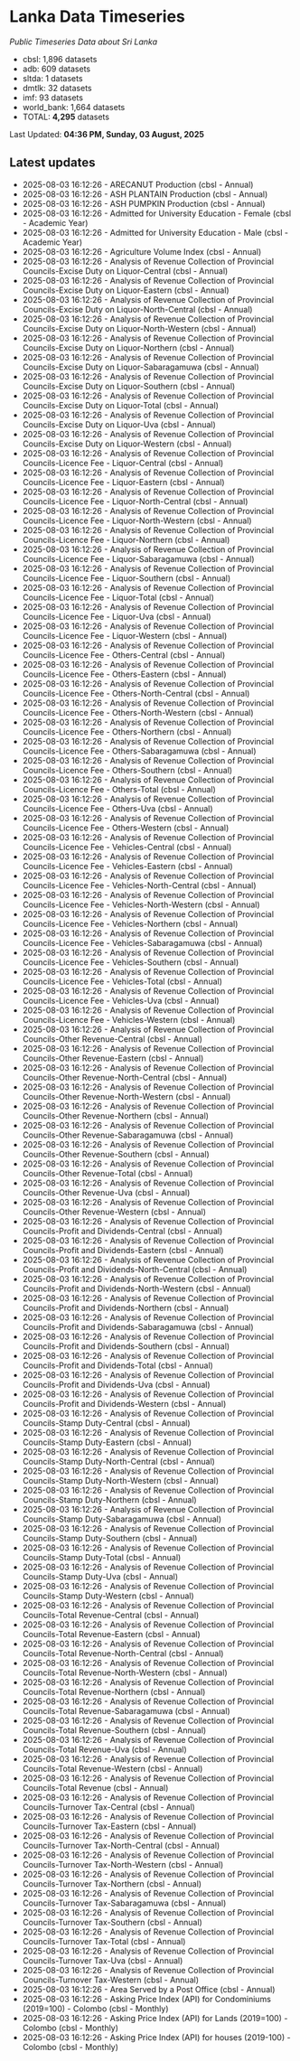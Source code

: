 # Lanka Data Timeseries
*Public Timeseries Data about Sri Lanka*

* cbsl: 1,896 datasets
* adb: 609 datasets
* sltda: 1 datasets
* dmtlk: 32 datasets
* imf: 93 datasets
* world_bank: 1,664 datasets
* TOTAL: **4,295** datasets

Last Updated: **04:36 PM, Sunday, 03 August, 2025**

## Latest updates

* 2025-08-03 16:12:26 - ARECANUT Production (cbsl - Annual)
* 2025-08-03 16:12:26 - ASH PLANTAIN Production (cbsl - Annual)
* 2025-08-03 16:12:26 - ASH PUMPKIN Production (cbsl - Annual)
* 2025-08-03 16:12:26 - Admitted for University Education - Female (cbsl - Academic Year)
* 2025-08-03 16:12:26 - Admitted for University Education - Male (cbsl - Academic Year)
* 2025-08-03 16:12:26 - Agriculture Volume Index (cbsl - Annual)
* 2025-08-03 16:12:26 - Analysis of Revenue Collection of Provincial Councils-Excise Duty on Liquor-Central (cbsl - Annual)
* 2025-08-03 16:12:26 - Analysis of Revenue Collection of Provincial Councils-Excise Duty on Liquor-Eastern (cbsl - Annual)
* 2025-08-03 16:12:26 - Analysis of Revenue Collection of Provincial Councils-Excise Duty on Liquor-North-Central (cbsl - Annual)
* 2025-08-03 16:12:26 - Analysis of Revenue Collection of Provincial Councils-Excise Duty on Liquor-North-Western (cbsl - Annual)
* 2025-08-03 16:12:26 - Analysis of Revenue Collection of Provincial Councils-Excise Duty on Liquor-Northern (cbsl - Annual)
* 2025-08-03 16:12:26 - Analysis of Revenue Collection of Provincial Councils-Excise Duty on Liquor-Sabaragamuwa (cbsl - Annual)
* 2025-08-03 16:12:26 - Analysis of Revenue Collection of Provincial Councils-Excise Duty on Liquor-Southern (cbsl - Annual)
* 2025-08-03 16:12:26 - Analysis of Revenue Collection of Provincial Councils-Excise Duty on Liquor-Total (cbsl - Annual)
* 2025-08-03 16:12:26 - Analysis of Revenue Collection of Provincial Councils-Excise Duty on Liquor-Uva (cbsl - Annual)
* 2025-08-03 16:12:26 - Analysis of Revenue Collection of Provincial Councils-Excise Duty on Liquor-Western (cbsl - Annual)
* 2025-08-03 16:12:26 - Analysis of Revenue Collection of Provincial Councils-Licence Fee - Liquor-Central (cbsl - Annual)
* 2025-08-03 16:12:26 - Analysis of Revenue Collection of Provincial Councils-Licence Fee - Liquor-Eastern (cbsl - Annual)
* 2025-08-03 16:12:26 - Analysis of Revenue Collection of Provincial Councils-Licence Fee - Liquor-North-Central (cbsl - Annual)
* 2025-08-03 16:12:26 - Analysis of Revenue Collection of Provincial Councils-Licence Fee - Liquor-North-Western (cbsl - Annual)
* 2025-08-03 16:12:26 - Analysis of Revenue Collection of Provincial Councils-Licence Fee - Liquor-Northern (cbsl - Annual)
* 2025-08-03 16:12:26 - Analysis of Revenue Collection of Provincial Councils-Licence Fee - Liquor-Sabaragamuwa (cbsl - Annual)
* 2025-08-03 16:12:26 - Analysis of Revenue Collection of Provincial Councils-Licence Fee - Liquor-Southern (cbsl - Annual)
* 2025-08-03 16:12:26 - Analysis of Revenue Collection of Provincial Councils-Licence Fee - Liquor-Total (cbsl - Annual)
* 2025-08-03 16:12:26 - Analysis of Revenue Collection of Provincial Councils-Licence Fee - Liquor-Uva (cbsl - Annual)
* 2025-08-03 16:12:26 - Analysis of Revenue Collection of Provincial Councils-Licence Fee - Liquor-Western (cbsl - Annual)
* 2025-08-03 16:12:26 - Analysis of Revenue Collection of Provincial Councils-Licence Fee - Others-Central (cbsl - Annual)
* 2025-08-03 16:12:26 - Analysis of Revenue Collection of Provincial Councils-Licence Fee - Others-Eastern (cbsl - Annual)
* 2025-08-03 16:12:26 - Analysis of Revenue Collection of Provincial Councils-Licence Fee - Others-North-Central (cbsl - Annual)
* 2025-08-03 16:12:26 - Analysis of Revenue Collection of Provincial Councils-Licence Fee - Others-North-Western (cbsl - Annual)
* 2025-08-03 16:12:26 - Analysis of Revenue Collection of Provincial Councils-Licence Fee - Others-Northern (cbsl - Annual)
* 2025-08-03 16:12:26 - Analysis of Revenue Collection of Provincial Councils-Licence Fee - Others-Sabaragamuwa (cbsl - Annual)
* 2025-08-03 16:12:26 - Analysis of Revenue Collection of Provincial Councils-Licence Fee - Others-Southern (cbsl - Annual)
* 2025-08-03 16:12:26 - Analysis of Revenue Collection of Provincial Councils-Licence Fee - Others-Total (cbsl - Annual)
* 2025-08-03 16:12:26 - Analysis of Revenue Collection of Provincial Councils-Licence Fee - Others-Uva (cbsl - Annual)
* 2025-08-03 16:12:26 - Analysis of Revenue Collection of Provincial Councils-Licence Fee - Others-Western (cbsl - Annual)
* 2025-08-03 16:12:26 - Analysis of Revenue Collection of Provincial Councils-Licence Fee - Vehicles-Central (cbsl - Annual)
* 2025-08-03 16:12:26 - Analysis of Revenue Collection of Provincial Councils-Licence Fee - Vehicles-Eastern (cbsl - Annual)
* 2025-08-03 16:12:26 - Analysis of Revenue Collection of Provincial Councils-Licence Fee - Vehicles-North-Central (cbsl - Annual)
* 2025-08-03 16:12:26 - Analysis of Revenue Collection of Provincial Councils-Licence Fee - Vehicles-North-Western (cbsl - Annual)
* 2025-08-03 16:12:26 - Analysis of Revenue Collection of Provincial Councils-Licence Fee - Vehicles-Northern (cbsl - Annual)
* 2025-08-03 16:12:26 - Analysis of Revenue Collection of Provincial Councils-Licence Fee - Vehicles-Sabaragamuwa (cbsl - Annual)
* 2025-08-03 16:12:26 - Analysis of Revenue Collection of Provincial Councils-Licence Fee - Vehicles-Southern (cbsl - Annual)
* 2025-08-03 16:12:26 - Analysis of Revenue Collection of Provincial Councils-Licence Fee - Vehicles-Total (cbsl - Annual)
* 2025-08-03 16:12:26 - Analysis of Revenue Collection of Provincial Councils-Licence Fee - Vehicles-Uva (cbsl - Annual)
* 2025-08-03 16:12:26 - Analysis of Revenue Collection of Provincial Councils-Licence Fee - Vehicles-Western (cbsl - Annual)
* 2025-08-03 16:12:26 - Analysis of Revenue Collection of Provincial Councils-Other Revenue-Central (cbsl - Annual)
* 2025-08-03 16:12:26 - Analysis of Revenue Collection of Provincial Councils-Other Revenue-Eastern (cbsl - Annual)
* 2025-08-03 16:12:26 - Analysis of Revenue Collection of Provincial Councils-Other Revenue-North-Central (cbsl - Annual)
* 2025-08-03 16:12:26 - Analysis of Revenue Collection of Provincial Councils-Other Revenue-North-Western (cbsl - Annual)
* 2025-08-03 16:12:26 - Analysis of Revenue Collection of Provincial Councils-Other Revenue-Northern (cbsl - Annual)
* 2025-08-03 16:12:26 - Analysis of Revenue Collection of Provincial Councils-Other Revenue-Sabaragamuwa (cbsl - Annual)
* 2025-08-03 16:12:26 - Analysis of Revenue Collection of Provincial Councils-Other Revenue-Southern (cbsl - Annual)
* 2025-08-03 16:12:26 - Analysis of Revenue Collection of Provincial Councils-Other Revenue-Total (cbsl - Annual)
* 2025-08-03 16:12:26 - Analysis of Revenue Collection of Provincial Councils-Other Revenue-Uva (cbsl - Annual)
* 2025-08-03 16:12:26 - Analysis of Revenue Collection of Provincial Councils-Other Revenue-Western (cbsl - Annual)
* 2025-08-03 16:12:26 - Analysis of Revenue Collection of Provincial Councils-Profit and Dividends-Central (cbsl - Annual)
* 2025-08-03 16:12:26 - Analysis of Revenue Collection of Provincial Councils-Profit and Dividends-Eastern (cbsl - Annual)
* 2025-08-03 16:12:26 - Analysis of Revenue Collection of Provincial Councils-Profit and Dividends-North-Central (cbsl - Annual)
* 2025-08-03 16:12:26 - Analysis of Revenue Collection of Provincial Councils-Profit and Dividends-North-Western (cbsl - Annual)
* 2025-08-03 16:12:26 - Analysis of Revenue Collection of Provincial Councils-Profit and Dividends-Northern (cbsl - Annual)
* 2025-08-03 16:12:26 - Analysis of Revenue Collection of Provincial Councils-Profit and Dividends-Sabaragamuwa (cbsl - Annual)
* 2025-08-03 16:12:26 - Analysis of Revenue Collection of Provincial Councils-Profit and Dividends-Southern (cbsl - Annual)
* 2025-08-03 16:12:26 - Analysis of Revenue Collection of Provincial Councils-Profit and Dividends-Total (cbsl - Annual)
* 2025-08-03 16:12:26 - Analysis of Revenue Collection of Provincial Councils-Profit and Dividends-Uva (cbsl - Annual)
* 2025-08-03 16:12:26 - Analysis of Revenue Collection of Provincial Councils-Profit and Dividends-Western (cbsl - Annual)
* 2025-08-03 16:12:26 - Analysis of Revenue Collection of Provincial Councils-Stamp Duty-Central (cbsl - Annual)
* 2025-08-03 16:12:26 - Analysis of Revenue Collection of Provincial Councils-Stamp Duty-Eastern (cbsl - Annual)
* 2025-08-03 16:12:26 - Analysis of Revenue Collection of Provincial Councils-Stamp Duty-North-Central (cbsl - Annual)
* 2025-08-03 16:12:26 - Analysis of Revenue Collection of Provincial Councils-Stamp Duty-North-Western (cbsl - Annual)
* 2025-08-03 16:12:26 - Analysis of Revenue Collection of Provincial Councils-Stamp Duty-Northern (cbsl - Annual)
* 2025-08-03 16:12:26 - Analysis of Revenue Collection of Provincial Councils-Stamp Duty-Sabaragamuwa (cbsl - Annual)
* 2025-08-03 16:12:26 - Analysis of Revenue Collection of Provincial Councils-Stamp Duty-Southern (cbsl - Annual)
* 2025-08-03 16:12:26 - Analysis of Revenue Collection of Provincial Councils-Stamp Duty-Total (cbsl - Annual)
* 2025-08-03 16:12:26 - Analysis of Revenue Collection of Provincial Councils-Stamp Duty-Uva (cbsl - Annual)
* 2025-08-03 16:12:26 - Analysis of Revenue Collection of Provincial Councils-Stamp Duty-Western (cbsl - Annual)
* 2025-08-03 16:12:26 - Analysis of Revenue Collection of Provincial Councils-Total Revenue-Central (cbsl - Annual)
* 2025-08-03 16:12:26 - Analysis of Revenue Collection of Provincial Councils-Total Revenue-Eastern (cbsl - Annual)
* 2025-08-03 16:12:26 - Analysis of Revenue Collection of Provincial Councils-Total Revenue-North-Central (cbsl - Annual)
* 2025-08-03 16:12:26 - Analysis of Revenue Collection of Provincial Councils-Total Revenue-North-Western (cbsl - Annual)
* 2025-08-03 16:12:26 - Analysis of Revenue Collection of Provincial Councils-Total Revenue-Northern (cbsl - Annual)
* 2025-08-03 16:12:26 - Analysis of Revenue Collection of Provincial Councils-Total Revenue-Sabaragamuwa (cbsl - Annual)
* 2025-08-03 16:12:26 - Analysis of Revenue Collection of Provincial Councils-Total Revenue-Southern (cbsl - Annual)
* 2025-08-03 16:12:26 - Analysis of Revenue Collection of Provincial Councils-Total Revenue-Uva (cbsl - Annual)
* 2025-08-03 16:12:26 - Analysis of Revenue Collection of Provincial Councils-Total Revenue-Western (cbsl - Annual)
* 2025-08-03 16:12:26 - Analysis of Revenue Collection of Provincial Councils-Total Revenue (cbsl - Annual)
* 2025-08-03 16:12:26 - Analysis of Revenue Collection of Provincial Councils-Turnover Tax-Central (cbsl - Annual)
* 2025-08-03 16:12:26 - Analysis of Revenue Collection of Provincial Councils-Turnover Tax-Eastern (cbsl - Annual)
* 2025-08-03 16:12:26 - Analysis of Revenue Collection of Provincial Councils-Turnover Tax-North-Central (cbsl - Annual)
* 2025-08-03 16:12:26 - Analysis of Revenue Collection of Provincial Councils-Turnover Tax-North-Western (cbsl - Annual)
* 2025-08-03 16:12:26 - Analysis of Revenue Collection of Provincial Councils-Turnover Tax-Northern (cbsl - Annual)
* 2025-08-03 16:12:26 - Analysis of Revenue Collection of Provincial Councils-Turnover Tax-Sabaragamuwa (cbsl - Annual)
* 2025-08-03 16:12:26 - Analysis of Revenue Collection of Provincial Councils-Turnover Tax-Southern (cbsl - Annual)
* 2025-08-03 16:12:26 - Analysis of Revenue Collection of Provincial Councils-Turnover Tax-Total (cbsl - Annual)
* 2025-08-03 16:12:26 - Analysis of Revenue Collection of Provincial Councils-Turnover Tax-Uva (cbsl - Annual)
* 2025-08-03 16:12:26 - Analysis of Revenue Collection of Provincial Councils-Turnover Tax-Western (cbsl - Annual)
* 2025-08-03 16:12:26 - Area Served by a Post Office (cbsl - Annual)
* 2025-08-03 16:12:26 - Asking Price Index (API) for Condominiums (2019=100) - Colombo (cbsl - Monthly)
* 2025-08-03 16:12:26 - Asking Price Index (API) for Lands (2019=100) - Colombo (cbsl - Monthly)
* 2025-08-03 16:12:26 - Asking Price Index (API) for houses (2019-100) - Colombo (cbsl - Monthly)